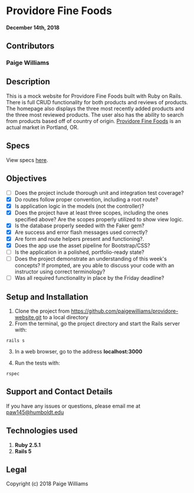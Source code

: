 # Providore Fine Foods

#### December 14th, 2018

## Contributors

### **Paige Williams**

## Description

This is a mock website for Providore Fine Foods built with Ruby on Rails. There is full CRUD functionality for both products and reviews of products. The homepage also displays the three most recently added products and the three most reviewed products. The user also has the ability to search from products based off of country of origin. [Providore Fine Foods](https://www.providorefinefoods.com/) is an actual market in Portland, OR.

## Specs  

View specs [here](https://github.com/paigewilliams/providore-website/tree/master/spec/models).

## Objectives

- [ ] Does the project include thorough unit and integration test coverage?
- [x] Do routes follow proper convention, including a root route?
- [x] Is application logic in the models (not the controller)?
- [x] Does the project have at least three scopes, including the ones specified above? Are the scopes properly utilized to show view logic.
- [x] Is the database properly seeded with the Faker gem?
- [x] Are success and error flash messages used correctly?
- [x] Are form and route helpers present and functioning?.
- [x] Does the app use the asset pipeline for Bootstrap/CSS?
- [ ] Is the application in a polished, portfolio-ready state?
- [ ] Does the project demonstrate an understanding of this week's concepts? If prompted, are you able to discuss your code with an instructor using correct terminology?
- [ ] Was all required functionality in place by the Friday deadline?

## Setup and Installation

1. Clone the project from https://github.com/paigewilliams/providore-website.git to a local directory
2. From the terminal, go the project directory and start the Rails server with:
```console
rails s
```
3. In a web browser, go to the address **localhost:3000**

4. Run the tests with:
```console
rspec
```

## Support and Contact Details

If you have any issues or questions, please email me at paw145@humboldt.edu

## Technologies used

1. **Ruby 2.5.1**
2. **Rails 5**

## Legal

Copyright (c) 2018 Paige Williams
